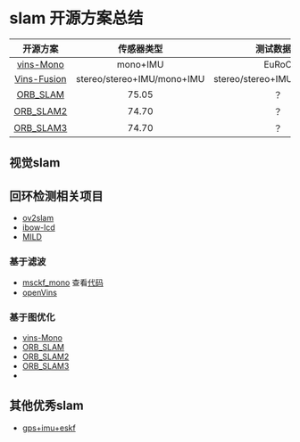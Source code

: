 # slam 开源方案总结

<div align="center">
  
| 开源方案 | 传感器类型 | 测试数据集 | 精度 |
| :---: | :---: |  :---: |   :---: | 
|[vins-Mono](https://github.com/HKUST-Aerial-Robotics/VINS-Mono)|mono+IMU| EuRoC|  |
|[Vins-Fusion]()|stereo/stereo+IMU/mono+IMU|stereo/stereo+IMU/mono+IMU | EuRoC| |
|[ORB_SLAM](https://github.com/raulmur/ORB_SLAM)|75.05| ？| |
|[ORB_SLAM2](https://github.com/raulmur/ORB_SLAM2)|74.70| ？|   |
|[ORB_SLAM3](https://github.com/UZ-SLAMLab/ORB_SLAM3)|74.70| ？|   |
  
  
</div>

## 视觉slam
## 回环检测相关项目
- [ov2slam](https://github.com/ov2slam/ov2slam)
- [ibow-lcd](https://github1s.com/emiliofidalgo/ibow-lcd)
- [MILD](https://github.com/lhanaf/MILD)

### 基于滤波
* [msckf_mono](https://github.com/daniilidis-group/msckf_mono)   查看[代码](https://github1s.com/daniilidis-group/msckf_mono)
* [openVins](https://docs.openvins.com/gs-installing.html)



### 基于图优化
* [vins-Mono](https://github.com/HKUST-Aerial-Robotics/VINS-Mono)
* [ORB_SLAM](https://github.com/raulmur/ORB_SLAM)
* [ORB_SLAM2](https://github.com/raulmur/ORB_SLAM2)
* [ORB_SLAM3](https://github.com/UZ-SLAMLab/ORB_SLAM3)
* 

## 其他优秀slam

* [gps+imu+eskf](https://github.com/liuqian62/eskf-gps-imu-fusion)
